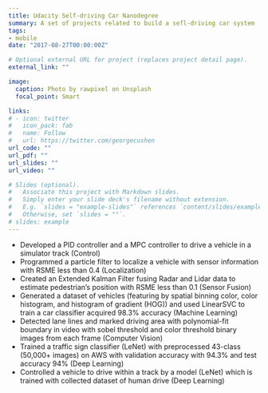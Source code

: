 ```yaml
---
title: Udacity Self-driving Car Nanodegree
summary: A set of projects related to build a sefl-driving car system
tags:
- mobile
date: "2017-08-27T00:00:00Z"

# Optional external URL for project (replaces project detail page).
external_link: ""

image:
  caption: Photo by rawpixel on Unsplash
  focal_point: Smart

links:
# - icon: twitter
#   icon_pack: fab
#   name: Follow
#   url: https://twitter.com/georgecushen
url_code: ""
url_pdf: ""
url_slides: ""
url_video: ""

# Slides (optional).
#   Associate this project with Markdown slides.
#   Simply enter your slide deck's filename without extension.
#   E.g. `slides = "example-slides"` references `content/slides/example-slides.md`.
#   Otherwise, set `slides = ""`.
# slides: example
---
```

- Developed a PID controller and a MPC controller  to drive a vehicle in a simulator track (Control) 
- Programmed a particle filter to localize a vehicle with sensor information with RSME less than 0.4 (Localization) 
- Created an Extended Kalman Filter fusing Radar and Lidar data to estimate pedestrian’s position with RSME less than 0.1 (Sensor Fusion) 
- Generated a dataset of vehicles (featuring by spatial binning color, color histogram, and histogram of gradient (HOG)) and used LinearSVC to train a car classifier acquired 98.3% accuracy (Machine Learning) 
- Detected lane lines and marked driving area with polynomial-fit boundary in video with sobel threshold and color threshold binary images from each frame (Computer Vision) 
- Trained a traffic sign classifier (LeNet) with preprocessed 43-class (50,000+ images) on AWS with validation accuracy with 94.3% and test accuracy 94% (Deep Learning) 
- Controlled a vehicle to drive within a track by a model (LeNet) which is trained with collected dataset of human drive (Deep Learning)
